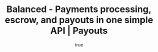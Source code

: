 ---
title: Balanced - Payments processing, escrow, and payouts in one simple API | Payouts
template: payouts.html

pageTitle: Payouts
body_class: payouts

subtitle:
  heading: Pay your sellers with ACH direct deposit. Funds are deposited the next business day for U.S. bank accounts and the same business day for Wells Fargo accounts.

howItWorks:
  title: How it works
  body: Integrate Balanced's full marketplace solution to manage your processing and payout needs. You may also use payouts<br />as a stand-alone product.

withProcessing:
  title: THE FULL MARKETPLACE SOLUTION
  body: With Balanced's card processing and ACH debits,<br />money from your buyers is placed into an order-specific <br />escrow on behalf of the seller until you're ready to pay out.
  process1: Debit the <br />buyer's credit card<br />or bank account
  process2: Funds are grouped into order-specific escrows, linking the buyer and seller together
  process3: Pay out your<br />seller(s) and collect<br />your marketplace fee

payoutsOnly:
  title: PAYOUTS ONLY
  body: Simply fund your escrow (held by Balanced)<br />with your marketplace's bank account to pay<br />your sellers.
  process1: Preload your escrow balance by debiting the marketplace's bank account
  process2: Funds are deposited<br />in the general<br />escrow balance in <br />4 business days
  process3: Pay out your sellers from your general escrow balance

viewAPaymentsScenario:
  button: VIEW A PAYMENTS SCENARIO

paymentSchedule:
  title: Payment schedule
  body: Balanced will batch payouts for submission each weekday. The ACH network operates only on banking days, so submission will not occur on bank holidays.

submissionTimes:
  title: ACH PAYOUTS SUBMISSION TIMES
  time: "3:00"
  timezone: PM PACIFIC

bankHolidays:
  title: BANK HOLIDAYS (2013)
  list:
    - label: row0
      row:
        - label: New Year's Day
          date: Jan 1
        - label: Labor Day
          date: Sep 2
    - label: row1
      row:
        - label: Martin Luther King, Jr's Birthday
          date: Jan 21
        - label: Columbus Day
          date: Oct 14
    - label: row2
      row:
        - label: Washington's Birthday
          date: Feb 18
        - label: Veterans Day
          date: Nov 11
    - label: row3
      row:
        - label: Memorial Day
          date: May 27
        - label: Thanksgiving Day
          date: Nov 28
    - label: row4
      row:
        - label: Independence Day
          date: Jul 4
        - label: Christmas Day
          date: Dec 25

collectingBankInfo:
  title: Collecting bank account info
  body: To issue a payout, collect the bank account holder's name, routing number, account number, and account type.
  learnLink: View payouts best practices

payoutStatus:
  title: Payout status
  body: The status of a payout is updated<br />throughout its lifecycle. Follow our best<br />practices guide minimize payout failures.

reversingAPayout:
  title: Reversing a payout
  body: You may reverse a payout in<br />order to retrieve funds back<br />from the seller.

bankStatementDescriptor:
  title: Bank statement descriptor
  body: Modify the bank statement<br />soft descriptor on a<br />per-transaction basis.
  learnLink: "Learn more about setting<br />the soft descriptor"
  limit: "Bank statement soft descriptor max. character length: 14"

payoutsPricing:
  title: Pricing
  payingYourSellers: Paying your sellers (Same-day / Next-day ACH deposit)
  payingToYourBank: Paying to your bank account
  reversal: Reversal
  failure: Failure
  preloading: Preloading your escrow

tryTheDashboard:
  body: Get started today.
  button: TRY THE DASHBOARD

bankAcctInfo:
  title: Test Bank Account Form
  subtitle: Balanced validates routing numbers in real time.<br/>Enter in a routing number below to test this out.
  bottom: Funds will appear in the bank account in 1 business day.
  list:
    - title: Account Holder's Name
      description: Please make sure this matches exactly to the name on your bank account. Otherwise, payouts may experience delays.
      classes: large name
      placeholder: Henry Cavendish
      attr: readonly="readonly"
    - title: Routing Number
      description: Enter your 9-digit routing number.
      classes: routing-number success
      placeholder: 121042882
      attr: maxlength="9"
      bank: "Bank: WELLS FARGO BANK NA"
    - title: Account Number
      description: Enter your account number.
      classes: account-number
      placeholder: 5124780660
      attr: readonly="readonly"
    - title: Confirm Account Number
      description: Re-enter your account number.
      classes: confirm-account-number last
      placeholder: 5124780660
      attr: readonly="readonly"

---